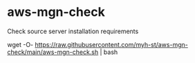 # aws-mgn-check
Check source server installation requirements


  wget -O- https://raw.githubusercontent.com/myh-st/aws-mgn-check/main/aws-mgn-check.sh | bash
